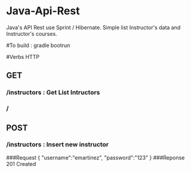 # Java-Api-Rest
Java's API Rest use Sprint / Hibernate. Simple list Instructor's data and Instructor's courses.

#To build : gradle bootrun

#Verbs HTTP
## GET
### /instructors : Get List Intructors
### /
## POST
### /instructors : Insert new instructor
###Request
{
"username":"emartinez",
"password":"123"
}
###Reponse
201 Created
